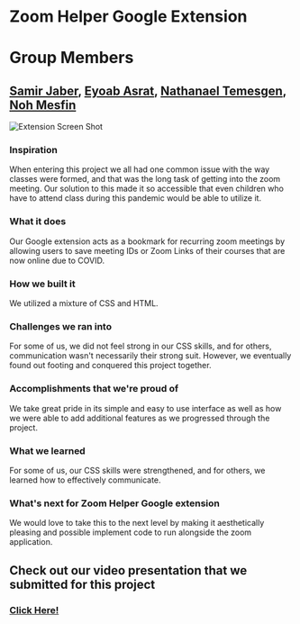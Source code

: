 # Zoom Helper Google Extension

# Group Members
## [Samir Jaber](https://www.linkedin.com/in/samir-jaber-385a001ab/), [Eyoab Asrat](https://www.linkedin.com/in/eyoab-asrat/), [Nathanael Temesgen](https://www.linkedin.com/in/nathanael-temesgen/), [Noh Mesfin](https://www.linkedin.com/in/noh-mesfin-a91bbb1b2/)

![Extension Screen Shot](https://challengepost-s3-challengepost.netdna-ssl.com/photos/production/software_photos/001/284/139/datas/gallery.jpg)


### Inspiration
When entering this project we all had one common issue with the way classes were formed, and that was the long task of getting into the zoom meeting. Our solution to this made it so accessible that even children who have to attend class during this pandemic would be able to utilize it.

### What it does
Our Google extension acts as a bookmark for recurring zoom meetings by allowing users to save meeting IDs or Zoom Links of their courses that are now online due to COVID.

### How we built it
We utilized a mixture of CSS and HTML.

### Challenges we ran into
For some of us, we did not feel strong in our CSS skills, and for others, communication wasn't necessarily their strong suit. However, we eventually found out footing and conquered this project together.

### Accomplishments that we're proud of
We take great pride in its simple and easy to use interface as well as how we were able to add additional features as we progressed through the project.

### What we learned
For some of us, our CSS skills were strengthened, and for others, we learned how to effectively communicate.

### What's next for Zoom Helper Google extension
We would love to take this to the next level by making it aesthetically pleasing and possible implement code to run alongside the zoom application.

## Check out our video presentation that we submitted for this project
### [Click Here!](https://youtu.be/kBqodys9eF4)
